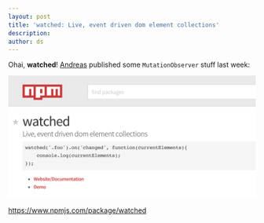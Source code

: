 ```yaml
---
layout: post
title: 'watched: Live, event driven dom element collections'
description:
author: ds
---
```


Ohai, __watched__! [Andreas](http://blog.decaf.de/author/andreas/) published some `MutationObserver` stuff last week:

![npm screenshot](/content/images/2015/03/Screenshot-2015-03-20-14-11-13.png)

https://www.npmjs.com/package/watched

